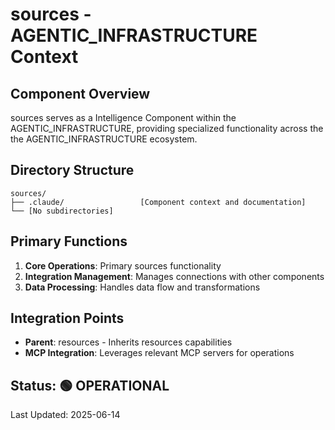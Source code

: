 # sources - AGENTIC_INFRASTRUCTURE Context

## Component Overview

sources serves as a Intelligence Component within the AGENTIC_INFRASTRUCTURE, providing specialized functionality across the the AGENTIC_INFRASTRUCTURE ecosystem.

## Directory Structure

```
sources/
├── .claude/                 [Component context and documentation]
└── [No subdirectories]
```

## Primary Functions

1. **Core Operations**: Primary sources functionality
2. **Integration Management**: Manages connections with other components
3. **Data Processing**: Handles data flow and transformations

## Integration Points

- **Parent**: resources - Inherits resources capabilities
- **MCP Integration**: Leverages relevant MCP servers for operations
  
## Status: 🟢 OPERATIONAL

Last Updated: 2025-06-14
